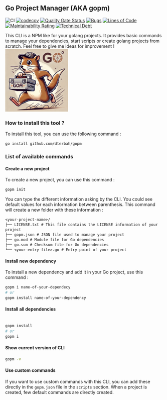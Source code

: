 ## Go Project Manager (AKA gopm)

![CI](https://github.com/dterbah/gopm/actions/workflows/go-test.yml/badge.svg)
[![codecov](https://codecov.io/gh/dterbah/gopm/branch/main/graph/badge.svg)](https://codecov.io/gh/dterbah/gopm)
[![Quality Gate Status](https://sonarcloud.io/api/project_badges/measure?project=dterbah_gopm&metric=alert_status)](https://sonarcloud.io/summary/new_code?id=dterbah_gopm)
[![Bugs](https://sonarcloud.io/api/project_badges/measure?project=dterbah_gopm&metric=bugs)](https://sonarcloud.io/summary/new_code?id=dterbah_gopm)
[![Lines of Code](https://sonarcloud.io/api/project_badges/measure?project=dterbah_gopm&metric=ncloc)](https://sonarcloud.io/summary/new_code?id=dterbah_gopm)
[![Maintainability Rating](https://sonarcloud.io/api/project_badges/measure?project=dterbah_gopm&metric=sqale_rating)](https://sonarcloud.io/summary/new_code?id=dterbah_gopm)
[![Technical Debt](https://sonarcloud.io/api/project_badges/measure?project=dterbah_gopm&metric=sqale_index)](https://sonarcloud.io/summary/new_code?id=dterbah_gopm)

This CLI is a NPM like for your golang projects. It provides basic commands to manage your dependencies, start scripts or create golang projects from scratch.
Feel free to give me ideas for improvement !
<img src="./assets/logo.webp" width="200" />

### How to install this tool ?

To install this tool, you can use the following command :

```bash
go install github.com/dterbah/gopm
```

### List of available commands

#### Create a new project

To create a new project, you can use this command :

```bash
gopm init
```

You can type the different information asking by the CLI. You could see default values for each information between parenthesis.
This command will create a new folder with these information :

```
<your-project-name>/
├── LICENSE.txt # This file contains the LICENSE information of your project
├── gopm.json # JSON file used to manage your project
├── go.mod # Module file for Go dependencies
├── go.sum # Checksum file for Go dependencies
└── <your-entry-file>.go # Entry point of your project
```

#### Install new dependency

To install a new dependency and add it in your Go project, use this command :

```bash
gopm i name-of-your-dependecy
# or
gopm install name-of-your-dependency
```

#### Install all dependencies

```bash

gopm install
# or
gopm i
```

#### Show current version of CLI

```bash
gopm -v
```

#### Use custom commands

If you want to use custom commands with this CLI, you can add these directly in the `gopm.json` file in the `scripts` section. When a project is created, few default commands are directly created.
